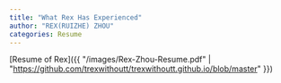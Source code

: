 ```yaml
---
title: "What Rex Has Experienced"
author: "REX(RUIZHE) ZHOU"
categories: Resume
---
```


[Resume of Rex]({{ "/images/Rex-Zhou-Resume.pdf" | "https://github.com/trexwithoutt/trexwithoutt.github.io/blob/master" }})
